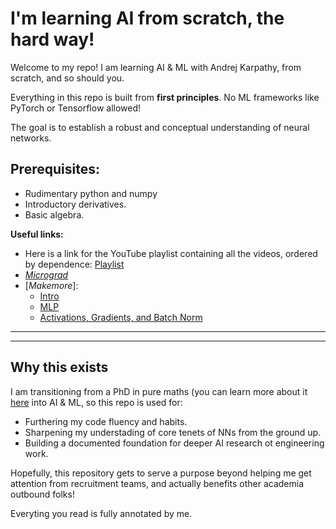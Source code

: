# I'm learning AI from scratch, the hard way!

Welcome to my repo! I am learning AI & ML with Andrej Karpathy, from scratch, and so should you.

Everything in this repo is built from **first principles**. No ML frameworks like PyTorch or Tensorflow allowed! 

The goal is to establish a robust and conceptual understanding of neural networks. 

## Prerequisites:
- Rudimentary python and numpy
- Introductory derivatives.
- Basic algebra.

**Useful links:**
- Here is a link for the YouTube playlist containing all the videos, ordered by dependence: [Playlist](https://www.youtube.com/playlist?list=PLAqhIrjkxbuWI23v9cThsA9GvCAUhRvKZ)
- [*Micrograd*](https://youtu.be/VMj-3S1tku0?si=8FOx5XlWblZZiAaC)
- [*Makemore*]:
  - [Intro](https://youtu.be/PaCmpygFfXo?si=wuC5yFxWspr9-KKr)
  - [MLP](https://youtu.be/TCH_1BHY58I?si=WkH5kB-iFLvQDPy1)
  - [Activations, Gradients, and Batch Norm](https://youtu.be/P6sfmUTpUmc?si=76Wcat4PdvR8aZKj)    

  
---

---

## Why this exists

I am transitioning from a PhD in pure maths (you can learn more about it [here]([diogofd](https://diogofd.github.io/)) into AI & ML, so this repo is used for:
- Furthering my code fluency and habits.
- Sharpening my understading of core tenets of NNs from the ground up.
- Building a documented foundation for deeper AI research ot engineering work.

Hopefully, this repository gets to serve a purpose beyond helping me get attention from recruitment teams, and actually benefits other academia outbound folks!

Everyting you read is fully annotated by me. 




